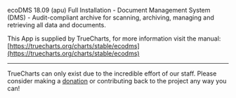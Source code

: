 ecoDMS 18.09 (apu) Full Installation - Document Management System (DMS) - Audit-compliant archive for scanning, archiving, managing and retrieving all data and documents.

This App is supplied by TrueCharts, for more information visit the manual: [https://truecharts.org/charts/stable/ecodms](https://truecharts.org/charts/stable/ecodms)

---

TrueCharts can only exist due to the incredible effort of our staff.
Please consider making a [donation](https://truecharts.org/sponsor) or contributing back to the project any way you can!
